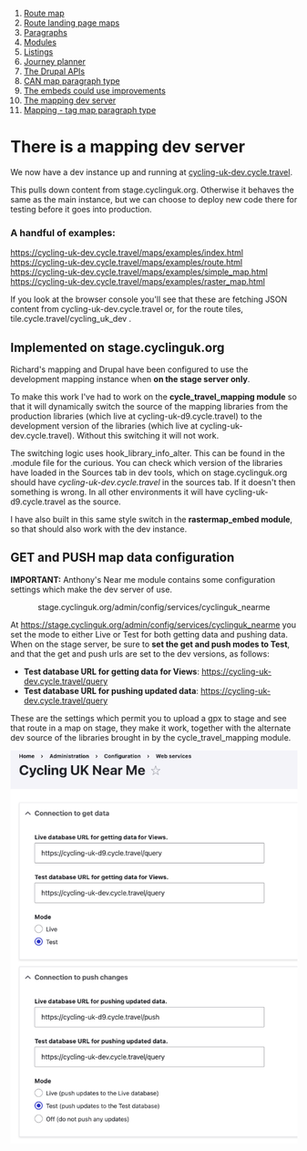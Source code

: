 1. [Route map](route-content-type.md)
2. [Route landing page maps](route-landing-page-content-type.md)
3. [Paragraphs](paragraph-embeds.md)
4. [Modules](relevant-modules.md)
5. [Listings](listing-pages.md)
6. [Journey planner](journey-planner.md)
7. [The Drupal APIs](api.md)
8. [CAN map paragraph type](can.md)
9. [The embeds could use improvements](embed-improvement-notes.md)
10. [The mapping dev server](devserver.md)
11. [Mapping - tag map paragraph type](tagmap.md)

# There is a mapping dev server

We now have a dev instance up and running at [cycling-uk-dev.cycle.travel](https://cycling-uk-dev.cycle.travel/).

This pulls down content from stage.cyclinguk.org. Otherwise it behaves the same as the main instance, but we can choose to deploy new code there for testing before it goes into production.

### A handful of examples:

https://cycling-uk-dev.cycle.travel/maps/examples/index.html
https://cycling-uk-dev.cycle.travel/maps/examples/route.html
https://cycling-uk-dev.cycle.travel/maps/examples/simple_map.html
https://cycling-uk-dev.cycle.travel/maps/examples/raster_map.html

If you look at the browser console you'll see that these are fetching JSON content from cycling-uk-dev.cycle.travel or, for the route tiles, tile.cycle.travel/cycling_uk_dev .

## Implemented on stage.cyclinguk.org

Richard's mapping and Drupal have been configured to use the development mapping instance when **on the stage server only**.

To make this work I've had to work on the **cycle_travel_mapping module** so that it will dynamically switch the source of the mapping libraries from the production libraries (which live at cycling-uk-d9.cycle.travel) to the development version of the libraries (which live at cycling-uk-dev.cycle.travel). Without this switching it will not work.

The switching logic uses hook_library_info_alter.  This can be found in the .module file for the curious. You can check which version of the libraries have loaded in the Sources tab in dev tools, which on stage.cyclinguk.org should have *cycling-uk-dev.cycle.travel* in the sources tab. If it doesn't then something is wrong.  In all other environments it will have cycling-uk-d9.cycle.travel as the source.

I have also built in this same style switch in the **rastermap_embed module**, so that should also work with the dev instance.

## GET and PUSH map data configuration

**IMPORTANT:** Anthony's Near me module contains some configuration settings which make the dev server of use.
<p style="text-align: center;">stage.cyclinguk.org/admin/config/services/cyclinguk_nearme</p>

At https://stage.cyclinguk.org/admin/config/services/cyclinguk_nearme you set the mode to either Live or Test for both getting data and pushing data.  When on the stage server, be sure to **set the get and push modes to Test**, and that the get and push urls are set to the dev versions, as follows:

* **Test database URL for getting data for Views**: https://cycling-uk-dev.cycle.travel/query
* **Test database URL for pushing updated data**: https://cycling-uk-dev.cycle.travel/query

These are the settings which permit you to upload a gpx to stage and see that route in a map on stage, they make it work, together with the alternate dev source of the libraries brought in by the cycle_travel_mapping module.

![mapping_docs_nearme_dev](assets/mapping_docs_nearme_dev.png)
